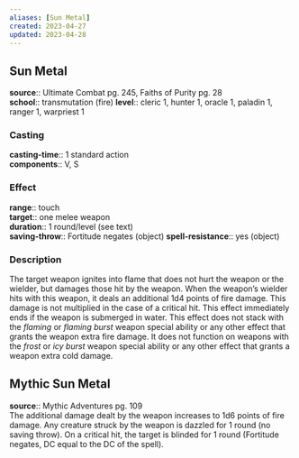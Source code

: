 ```yaml
---
aliases: [Sun Metal]
created: 2023-04-27
updated: 2023-04-28
---
```


## Sun Metal

**source**:: Ultimate Combat pg. 245, Faiths of Purity pg. 28  
**school**:: transmutation (fire)
**level**:: cleric 1, hunter 1, oracle 1, paladin 1, ranger 1, warpriest 1

### Casting

**casting-time**:: 1 standard action  
**components**:: V, S

### Effect

**range**:: touch  
**target**:: one melee weapon  
**duration**:: 1 round/level (see text)  
**saving-throw**:: Fortitude negates (object)
**spell-resistance**:: yes (object)

### Description

The target weapon ignites into flame that does not hurt the weapon or the wielder, but damages those hit by the weapon. When the weapon’s wielder hits with this weapon, it deals an additional 1d4 points of fire damage. This damage is not multiplied in the case of a critical hit. This effect immediately ends if the weapon is submerged in water. This effect does not stack with the *flaming* or *flaming burst* weapon special ability or any other effect that grants the weapon extra fire damage. It does not function on weapons with the *frost* or *icy burst* weapon special ability or any other effect that grants a weapon extra cold damage.

## Mythic Sun Metal

**source**:: Mythic Adventures pg. 109  
The additional damage dealt by the weapon increases to 1d6 points of fire damage. Any creature struck by the weapon is dazzled for 1 round (no saving throw). On a critical hit, the target is blinded for 1 round (Fortitude negates, DC equal to the DC of the spell).

